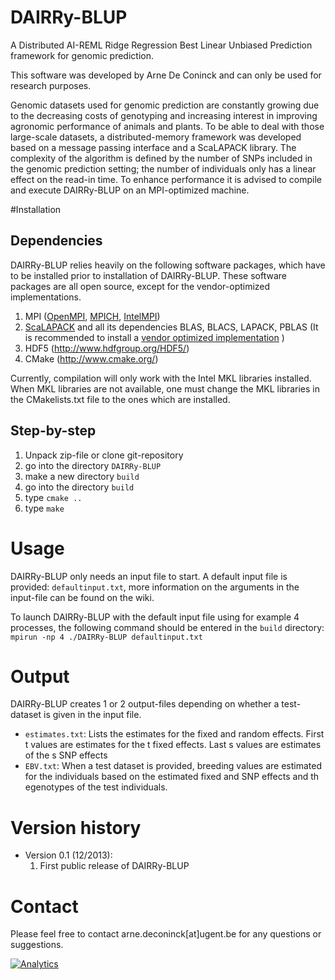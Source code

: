 DAIRRy-BLUP
============

A Distributed AI-REML Ridge Regression Best Linear Unbiased Prediction framework for genomic prediction.

This software was developed by Arne De Coninck and can only be used for research purposes.

Genomic datasets used for genomic prediction are constantly growing due to the decreasing costs of genotyping and increasing interest in improving agronomic performance of animals and plants. To be able to deal with those large-scale datasets, a distributed-memory framework was developed based on a message passing interface and a ScaLAPACK library. The complexity of the algorithm is defined by the number of SNPs included in the genomic prediction setting; the number of individuals only has a linear effect on the read-in time. To enhance performance it is advised to compile and execute DAIRRy-BLUP on an MPI-optimized machine.

#Installation

## Dependencies

DAIRRy-BLUP relies heavily on the following software packages, which have to be installed prior to installation of DAIRRy-BLUP. These software packages are all open source, except for the vendor-optimized implementations.

1. MPI ([OpenMPI](http://www.open-mpi.org/), [MPICH](http://www.mpich.org/), [IntelMPI](http://software.intel.com/en-us/intel-mpi-library))
2. [ScaLAPACK](http://www.netlib.org/scalapack/) and all its dependencies BLAS, BLACS, LAPACK, PBLAS (It is recommended to install a [vendor optimized implementation](http://www.netlib.org/scalapack/faq.html#1.3) )
3. HDF5 (http://www.hdfgroup.org/HDF5/)
4. CMake (http://www.cmake.org/)

Currently, compilation will only work with the Intel MKL libraries installed. When MKL libraries are not available, one must change the MKL libraries in the CMakelists.txt file to the ones which are installed. 

## Step-by-step

1. Unpack zip-file or clone git-repository
2. go into the directory `DAIRRy-BLUP`
3. make a new directory `build`
4. go into the directory `build`
5. type `cmake ..`
6. type `make`

# Usage

DAIRRy-BLUP only needs an input file to start. A default input file is provided: `defaultinput.txt`, more information on the arguments in the input-file can be found on the wiki.

To launch DAIRRy-BLUP with the default input file using for example 4 processes, the following command should be entered in the `build` directory:
`mpirun -np 4 ./DAIRRy-BLUP defaultinput.txt`

# Output

DAIRRy-BLUP creates 1 or 2 output-files depending on whether a test-dataset is given in the input file.
* `estimates.txt`: Lists the estimates for the fixed and random effects. First t values are estimates for the t fixed effects. Last s values are estimates of the s SNP effects 
* `EBV.txt`: When a test dataset is provided, breeding values are estimated for the individuals based on the estimated fixed and SNP effects and th egenotypes of the test individuals.

# Version history

* Version 0.1 (12/2013):
  1. First public release of DAIRRy-BLUP

# Contact

Please feel free to contact arne.deconinck[at]ugent.be for any questions or suggestions. 

[![Analytics](https://ga-beacon.appspot.com/UA-29101865-2/DAIRRy-BLUP/page)](https://github.com/igrigorik/ga-beacon)
